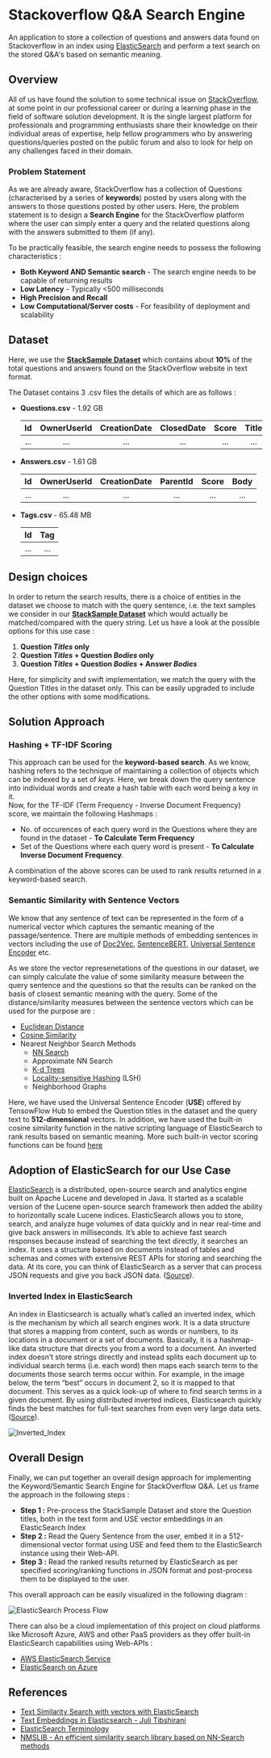 # Stackoverflow Q&A Search Engine
An application to store a collection of questions and answers data found on Stackoverflow in an index using [ElasticSearch](https://www.elastic.co/) and perform a text search on the stored Q&amp;A's based on semantic meaning.


## Overview

All of us have found the solution to some technical issue on [StackOverflow](https://stackoverflow.com/), at some point in our professional career or during a learning phase in the field of software solution development. It is the single largest platform for professionals and programming enthusiasts share their knowledge on their individual areas of expertise, help fellow programmers who by answering questions/queries posted on the public forum and also to look for help on any challenges faced in their domain. 

### Problem Statement

As we are already aware, StackOverflow has a collection of Questions (characterised by a series of **keywords**) posted by users along with the answers to those questions posted by other users. Here, the problem statement is to design a **Search Engine** for the StackOverflow platform where the user can simply enter a query and the related questions along with the answers submitted to them (if any). 

To be practically feasible, the search engine needs to possess the following characteristics :

* **Both Keyword AND Semantic search** - The search engine needs to be capable of returning results 
* **Low Latency** - Typically <500 milliseconds
* **High Precision and Recall**
* **Low Computational/Server costs** - For feasibility of deployment and scalability


## Dataset 

Here, we use the [**StackSample Dataset**](https://www.kaggle.com/stackoverflow/stacksample) which contains about **10%** of the total questions and answers found on the StackOverflow website in text format. 

The Dataset contains 3 .csv files the details of which are as follows : 


* **Questions.csv** - 1.92 GB

  | Id  | OwnerUserId | CreationDate | ClosedDate | Score | Title | Body |
  |:---:|:-----------:|:------------:|:----------:|:-----:|:-----:|:----:|
  | ... | ...         | ...          | ...        | ...   | ...   | ...  |
  
  
* **Answers.csv** - 1.61 GB

  | Id  | OwnerUserId | CreationDate | ParentId | Score | Body |
  |:---:|:-----------:|:------------:|:--------:|:-----:|:----:|
  | ... | ...         | ...          | ...      | ...   | ...  |
  
  
* **Tags.csv** - 65.48 MB

  | Id  | Tag |
  |:---:|:---:|
  | ... | ... |


## Design choices

In order to return the search results, there is a choice of entities in the dataset we choose to match with the query sentence, i.e. the text samples we consider in our [**StackSample Dataset**](https://www.kaggle.com/stackoverflow/stacksample) which would actually be matched/compared with the query string. Let us have a look at the possible options for this use case :

1. **Question *Titles* only**
2. **Question *Titles* + Question *Bodies* only**
3. **Question *Titles* + Question *Bodies* + Answer *Bodies***

Here, for simplicity and swift implementation, we match the query with the Question Titles in the dataset only. This can be easily upgraded to include the other options with some modifications. 


## Solution Approach

### Hashing + TF-IDF Scoring

This approach can be used for the **keyword-based search**. As we know, hashing refers to the technique of maintaining a collection of objects which can be indexed by a set of *keys*. Here, we break down the query sentence into individual words and create a hash table with each word being a key in it.  
Now, for the TF-IDF (Term Frequency - Inverse Document Frequency) score, we maintain the following Hashmaps :

* No. of occurences of each query word in the Questions where they are found in the dataset - **To Calculate Term Frequency**
* Set of the Questions where each query word is present - **To Calculate Inverse Document Frequency**. 

A combination of the above scores can be used to rank results returned in a keyword-based search.

### Semantic Similarity with Sentence Vectors

We know that any sentence of text can be represented in the form of a numerical vector which captures the semantic meaning of the passage/sentence. There are multiple methods of embedding sentences in vectors including the use of [Doc2Vec](https://radimrehurek.com/gensim/models/doc2vec.html), [SentenceBERT](https://medium.com/dair-ai/tl-dr-sentencebert-8dec326daf4e), [Universal Sentence Encoder](https://www.tensorflow.org/hub/tutorials/semantic_similarity_with_tf_hub_universal_encoder) etc.   

As we store the vector represenetations of the questions in our dataset, we can simply calculate the value of some similarity measure between the query sentence and the questions so that the results can be ranked on the basis of closest semantic meaning with the query. Some of the distance/similarity measures between the sentence vectors which can be used for the purpose are :

* [Euclidean Distance](https://en.wikipedia.org/wiki/Euclidean_distance#:~:text=In%20mathematics%2C%20the%20Euclidean%20distance,being%20called%20the%20Pythagorean%20distance.)
* [Cosine Similarity](https://en.wikipedia.org/wiki/Cosine_similarity#:~:text=In%20data%20analysis%2C%20Cosine%20similarity,to%20both%20have%20length%201.)
* Nearest Neighbor Search Methods
  * [NN Search](https://en.wikipedia.org/wiki/Nearest_neighbor_search#:~:text=Nearest%20neighbor%20search%20(NNS)%2C,the%20larger%20the%20function%20values.)
  * Approximate NN Search
  * [K-d Trees](https://en.wikipedia.org/wiki/K-d_tree)
  * [Locality-sensitive Hashing](https://en.wikipedia.org/wiki/Locality-sensitive_hashing) (LSH)
  * Neighborhood Graphs

Here, we have used the Universal Sentence Encoder (**USE**) offered by TensowFlow Hub to embed the Question titles in the dataset and the query text to **512-dimensional** vectors. In addition, we have used the built-in cosine similarity function in the native scripting language of ElasticSearch to rank results based on semantic meaning. More such built-in vector scoring functions can be found [here](https://www.elastic.co/guide/en/elasticsearch/reference/7.6/query-dsl-script-score-query.html)

## Adoption of ElasticSearch for our Use Case

[ElasticSearch](https://www.elastic.co/) is a distributed, open-source search and analytics engine built on Apache Lucene and developed in Java. It started as a scalable version of the Lucene open-source search framework then added the ability to horizontally scale Lucene indices. ElasticSearch allows you to store, search, and analyze huge volumes of data quickly and in near real-time and give back answers in milliseconds. It’s able to achieve fast search responses because instead of searching the text directly, it searches an index. It uses a structure based on documents instead of tables and schemas and comes with extensive REST APIs for storing and searching the data. At its core, you can think of ElasticSearch as a server that can process JSON requests and give you back JSON data. ([Source](https://www.knowi.com/blog/what-is-elastic-search/)). 


### Inverted Index in ElasticSearch

An index in Elasticsearch is actually what’s called an inverted index, which is the mechanism by which all search engines work. It is a data structure that stores a mapping from content, such as words or numbers, to its locations in a document or a set of documents. Basically, it is a hashmap-like data structure that directs you from a word to a document. An inverted index doesn’t store strings directly and instead splits each document up to individual search terms (i.e. each word) then maps each search term to the documents those search terms occur within. For example, in the image below, the term “best” occurs in document 2, so it is mapped to that document. This serves as a quick look-up of where to find search terms in a given document. By using distributed inverted indices, Elasticsearch quickly finds the best matches for full-text searches from even very large data sets. ([Source](https://www.knowi.com/blog/what-is-elastic-search/)).  


![Inverted_Index](Elastic_Inverted_Index.png) 

## Overall Design

Finally, we can put together an overall design approach for implementing the Keyword/Semantic Search Engine for StackOverflow Q&A. Let us frame the approach in the following steps :

* **Step 1 :** Pre-process the StackSample Dataset and store the Question titles, both in the text form and USE vector embeddings in an ElasticSearch Index
* **Step 2 :** Read the Query Sentence from the user, embed it in a 512-dimensional vector format using USE and feed them to the ElasticSearch instance using their Web-API. 
* **Step 3 :** Read the ranked results returned by ElasticSearch as per specified scoring/ranking functions in JSON format and post-process them to be displayed to the user.  

This overall approach can be easily visualized in the following diagram :  

![ElasticSearch Process Flow](ElasticSearch_Process_Flow.png) 

There can also be a cloud implementation of this project on cloud platforms like Microsoft Azure, AWS and other PaaS providers as they offer built-in ElasticSearch capabilities using Web-APIs :
* [AWS ElasticSearch Service](https://aws.amazon.com/elasticsearch-service/)
* [ElasticSearch on Azure](https://azure.microsoft.com/en-in/overview/linux-on-azure/elastic/)


## References

* [Text Similarity Search with vectors with ElasticSearch](https://www.elastic.co/blog/text-similarity-search-with-vectors-in-elasticsearch)
* [Text Embeddings in Elasticsearch - Juli Tibshirani](https://github.com/jtibshirani/text-embeddings)
* [ElasticSearch Terminology](https://www.elastic.co/guide/en/elastic-stack-glossary/current/terms.html)
* [NMSLIB - An efficient similarity search library based on NN-Search methods](https://github.com/nmslib/nmslib)














